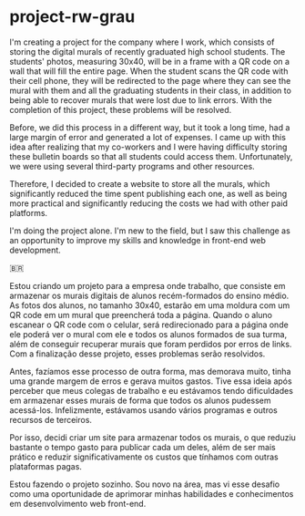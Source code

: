 # project-rw-grau

I'm creating a project for the company where I work, which consists of storing the digital murals of recently graduated high school students. The students' photos, measuring 30x40, will be in a frame with a QR code on a wall that will fill the entire page. When the student scans the QR code with their cell phone, they will be redirected to the page where they can see the mural with them and all the graduating students in their class, in addition to being able to recover murals that were lost due to link errors. With the completion of this project, these problems will be resolved.

Before, we did this process in a different way, but it took a long time, had a large margin of error and generated a lot of expenses. I came up with this idea after realizing that my co-workers and I were having difficulty storing these bulletin boards so that all students could access them. Unfortunately, we were using several third-party programs and other resources.

Therefore, I decided to create a website to store all the murals, which significantly reduced the time spent publishing each one, as well as being more practical and significantly reducing the costs we had with other paid platforms.

I'm doing the project alone. I'm new to the field, but I saw this challenge as an opportunity to improve my skills and knowledge in front-end web development.

🇧🇷

Estou criando um projeto para a empresa onde trabalho, que consiste em armazenar os murais digitais de alunos recém-formados do ensino médio. As fotos dos alunos, no tamanho 30x40, estarão em uma moldura com um QR code em um mural que preencherá toda a página. Quando o aluno escanear o QR code com o celular, será redirecionado para a página onde ele poderá ver o mural com ele e todos os alunos formados de sua turma, além de conseguir recuperar murais que foram perdidos por erros de links. Com a finalização desse projeto, esses problemas serão resolvidos.

Antes, fazíamos esse processo de outra forma, mas demorava muito, tinha uma grande margem de erros e gerava muitos gastos. Tive essa ideia após perceber que meus colegas de trabalho e eu estávamos tendo dificuldades em armazenar esses murais de forma que todos os alunos pudessem acessá-los. Infelizmente, estávamos usando vários programas e outros recursos de terceiros.

Por isso, decidi criar um site para armazenar todos os murais, o que reduziu bastante o tempo gasto para publicar cada um deles, além de ser mais prático e reduzir significativamente os custos que tínhamos com outras plataformas pagas.

Estou fazendo o projeto sozinho. Sou novo na área, mas vi esse desafio como uma oportunidade de aprimorar minhas habilidades e conhecimentos em desenvolvimento web front-end.
